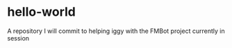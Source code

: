 # hello-world
A repository
I will commit to helping iggy with the FMBot project currently in session
